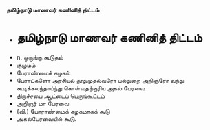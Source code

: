 **தமிழ்நாடு மாணவர் கணினித் திட்டம்**
- # தமிழ்நாடு மாணவர் கணினித் திட்டம்
- n. ஒருங்கு கூடுதல்
- குழுமம்
- பேராண்மைக் கழகம்
- பேராட்களோ அரசியல் தூதுமுதல்வரோ பல்துறை அறிஞரோ வந்து கூடிக்கலந்தாய்ந்து கொள்வதற்குரிய அகல் பேரவை
- திருச்சபை ஆட்டைப் பெருங்கூட்டம்
- அறிஞர் மா பேரவை
- (வி.) போராண்மைக் கழகமாகக் கூடு
- அகல்பேரவையில் கூடு.

